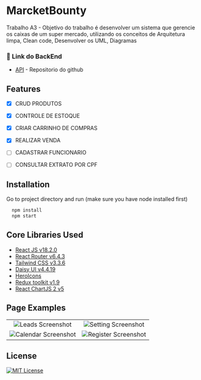 # MarcketBounty

Trabalho A3 - Objetivo do trabalho é desenvolver um sistema que gerencie os caixas de um super mercado, utilizando os conceitos de Arquitetura limpa, Clean code, Desenvolver os UML, Diagramas 

### 🔧 Link do BackEnd
* [API](https://github.com/danielmenezesjj/MarcketBounty-a3) - Repositorio do github


## Features

* [x] CRUD PRODUTOS
* [X] CONTROLE DE ESTOQUE
* [X] CRIAR CARRINHO DE COMPRAS
* [X] REALIZAR VENDA
* [ ] CADASTRAR FUNCIONARIO
* [ ] CONSULTAR EXTRATO POR CPF



## Installation

Go to project directory and run (make sure you have node installed first)

```bash
  npm install
  npm start
```
    
## Core Libraries Used

- [React JS v18.2.0](https://reactjs.org/)
- [React Router v6.4.3](https://reactrouter.com/en/main)
- [Tailwind CSS v3.3.6](https://tailwindcss.com/)
- [Daisy UI v4.4.19](https://daisyui.com/)
- [HeroIcons](https://heroicons.com/)
- [Redux toolkit v1.9](https://redux-toolkit.js.org/)
- [React ChartJS 2 v5](https://react-chartjs-2.js.org/)



## Page Examples

|                          |                               |
:-------------------------:|:-------------------------:
![Leads Screenshot](https://i.imgur.com/o2G9hrx.png) | ![Setting Screenshot](https://ik.imagekit.io/vu5t8xb15vzcx/Screenshot_2023-01-20_at_12.43.25_PM_xZBThuZdU.png?ik-sdk-version=javascript-1.4.3&updatedAt=1674198832089) 
![Calendar Screenshot](https://ik.imagekit.io/vu5t8xb15vzcx/Screenshot_2023-05-09_at_1.02.03_PM_pObZm43gl.png?updatedAt=1683617549958) | ![Register Screenshot](https://ik.imagekit.io/vu5t8xb15vzcx/Screenshot_2023-01-20_at_12.43.00_PM_1fkpMRG90.png?ik-sdk-version=javascript-1.4.3&updatedAt=1674198831908)







## License

[![MIT License](https://img.shields.io/badge/License-MIT-green.svg)](https://choosealicense.com/licenses/mit/)





